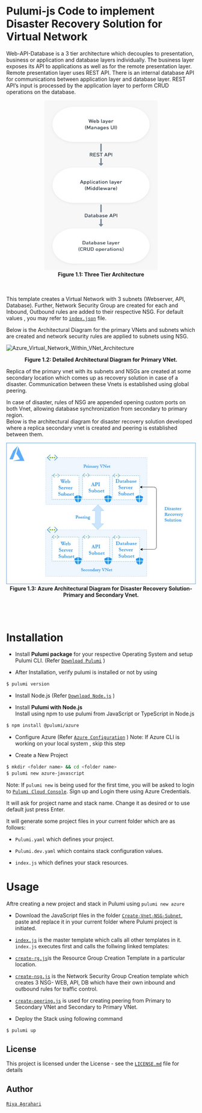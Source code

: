 # Pulumi-js Code to implement Disaster Recovery Solution for Virtual Network

Web-API-Database is a 3 tier architecture which decouples to presentation, business or application and database layers individually. The business layer exposes its API to applications as well as for the remote presentation layer. Remote presentation layer uses REST API. There is an internal database API for communications between application layer and database layer. REST API’s input is processed by the application layer to perform CRUD operations on the database.
<br />

<p align="center">
<img src="./WEB-API-DB.jpeg" height="450" width="300">
<br />
    <b> Figure 1.1: Three Tier Architecture </b>  
</p>

<br /><br />
This template creates a Virtual Network with 3 subnets (Webserver, API, Database). Further, Network Security Group are created for each and Inbound, Outbound rules are added to their respective NSG.
For default values , you may refer to [`index.json`](https://github.com/riyaagrahari/Pulumi-Azure/blob/master/Create-Vnet-NSG-Subnet/index.js) file.

Below is the Architectural Diagram for the primary VNets and subnets which are created and network security rules are applied to subnets using NSG.

    
![Azure_Virtual_Network_Within_VNet_Architecture](https://user-images.githubusercontent.com/24872414/60388745-684a7d80-9ad3-11e9-9d48-1fe94b6a4177.jpg)
<br />
<p align="center">
    <b> Figure 1.2: Detailed Architectural Diagram for Primary VNet.</b>
</p>
Replica of the primary vnet with its subnets and NSGs are created at some secondary location which comes up as recovery solution in case of a disaster. Communication between these Vnets is established using global peering.

In case of disaster, rules of NSG are appended opening custom ports on both Vnet, allowing database synchronization from secondary to primary region.<br />
Below is the architectural diagram for disaster recovery solution developed where a replica secondary vnet is created and peering is established between them.

<p align="center">
<img src="./Architecture-DisasterRecovery.jpg">
<br />
    <b> Figure 1.3: Azure Architectural Diagram for Disaster Recovery Solution- Primary and Secondary Vnet. </b>
</p>
<br /><br />

# Installation

- Install <b>Pulumi package</b> for your respective Operating System and setup Pulumi CLI. (Refer [`Download Pulumi`](https://www.pulumi.com/docs/reference/install/) )

- After Installation, verify pulumi is installed or not by using
 ```bash
$ pulumi version
```
- Install Node.js (Refer [`Download Node.js`](https://nodejs.org/en/download/) )<br />

- Install <b>Pulumi with Node.js</b> <br/>
 Install using npm to use pulumi from JavaScript or TypeScript in Node.js
 ```bash
$ npm install @pulumi/azure
```
- Configure Azure (Refer [`Azure Configuration`](https://www.pulumi.com/docs/reference/clouds/azure/setup/) )
Note: If Azure CLI is working on your local system , skip this step 

- Create a New Project
 ```bash
$ mkdir <folder name> && cd <folder name>
$ pulumi new azure-javascript
```
Note: If ```pulumi new``` is being used for the first time, you will be asked to login to [`Pulumi Cloud Console`](https://app.pulumi.com/). Sign up and Login there using Azure Credentials.

It will ask for project name and stack name. Change it as desired or to use default just press Enter.

It will generate some project files in your current folder which are as follows: <br />
- ```Pulumi.yaml``` which defines your project.<br />

- ```Pulumi.dev.yaml``` which contains stack configuration values.<br />

- ```index.js``` which defines your stack resources.
# Usage
Aftre creating a new project and stack in Pulumi using ```pulumi new azure```<br />


- Download the JavaScript files in the folder [`Create-Vnet-NSG-Subnet`](https://github.com/riyaagrahari/Pulumi-Azure/tree/master/Create-Vnet-NSG-Subnet), paste and replace it in your current folder where Pulumi project is initiated.
- [`index.js`](https://github.com/riyaagrahari/IaC-using-Pulumi/blob/master/Create-Vnet-NSG-Subnet-DisasterRecovery/index.js) is the master template which calls all other templates in it.
```index.js``` executes first and calls the follwing linked templates:

- [`create-rg.js`](https://github.com/riyaagrahari/IaC-using-Pulumi/blob/master/Create-Vnet-NSG-Subnet-DisasterRecovery/create-rg.js)is the Resource Group Creation Template in a particular location. 

- [`create-nsg.js`](https://github.com/riyaagrahari/IaC-using-Pulumi/blob/master/Create-Vnet-NSG-Subnet-DisasterRecovery/create-nsg.js) is the Network Security Group Creation template which creates 3 NSG- WEB, API, DB which have their own inbound and outbound rules for traffic control.

- [`create-peering.js`](https://github.com/riyaagrahari/IaC-using-Pulumi/blob/master/Create-Vnet-NSG-Subnet-DisasterRecovery/create-peering.js) is used for creating peering from Primary to Secondary VNet and Secondary to Primary VNet.

- Deploy the Stack using following command
 ```bash
$ pulumi up
```

## License
This project is licensed under the  License - see the [`LICENSE.md`](https://github.com/riyaagrahari/ARM-Templates/blob/master/LICENSE) file for details
## Author
[`Riya Agrahari`](https://github.com/riyaagrahari/)<br />

